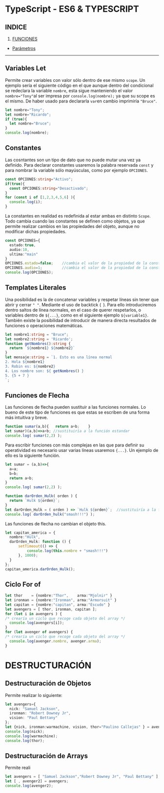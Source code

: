 TypeScript - ES6 & TYPESCRIPT
=========================================================
INDICE
------
1. [FUNCIONES](#funciones)
* [Parámetros](#parametros)

----------------------------------

Variables Let
-------------
Permite crear variables con valor sólo dentro de ese mismo `scope`. Un ejemplo sería el siguiente código en el que aunque dentro del condicional se redeclara la variable `nombre`, esta sigue manteniendo el valor `nombre="Tony"`al ser impresa por `console.log(nombre);` ya que su scope es el mismo. De haber usado para declararla `var`en cambio imprimiría `"Bruce"`.
```javascript
let nombre="Tony";
let nombre="Ricardo";
if (true){
  let nombre="Bruce";
}
console.log(nombre);
```
Constantes
----------
Las cosntantes son un tipo de dato que no puede mutar una vez ya definido. Para declarar constantes usaremos la palabra reservada `const` y para nombrar la variable sólo mayúsculas, como por ejemplo `OPCIONES`.
```typescript
const OPCIONES:string="Activo";
if(true){
  const OPCIONES:string="Desactivado";
}
for (const i of [1,2,3,4,5,6] ){
  console.log(i);
}
```
La constantes en realidad es redefinida al estar ambas en distinto `Scope`.
Todo cambia cuando las constantes se definen como objetos, ya que permite realizar cambios en las propiedades del objeto, aunque no modificar dichas propiedades.
```typescript
const OPCIONES={
  estado:true,
  audio:10,
  ultima:"main"
}
OPCIONES.estado=false;    //cambia el valor de la propiedad de la constante tipo objeto
OPCIONES.audio=1;         //cambia el valor de la propiedad de la constante tipo objeto
console.log(OPCIONES);
```
Templates Literales
-------------------
Una posibilidad es la de concatenar variables y respetar líneas sin tener que abrir y cerrar `" "`. Mediante el uso de backtick (`` ``). Para ello introduciremos dentro saltos de línea normales, en el caso de querer respetarlos, o variables dentro de `${...}`, como en el siguiente ejemplo `${variable1}`. También existe la posibilidad de introducir de manera directa resultados de funciones o operaciones matemáticas.
```typescript
let nombre1:string = "Bruce";
let nombre2:string = 'Ricardo';
function getNombres():string {
  return `${nombre1} ${nombre2}`
}
let mensaje:string = `1. Esto es una línea normal
2. Hola ${nombre1}
3. Robin es: ${nombre2}
4. Los nombre son: ${ getNombres() }
5. {5 + 7 }
`;
```
Funciones de Flecha
-------------------
Las funciones de flecha pueden sustituir a las funciones normales. Lo bueno de este tipo de funciones es que estas se escriben de una forma más intuitiva y breve.
```typescript
function sumar(a,b){   return a+b;    }
let sumar)(a,b)=>a+b; //sustituiría a la función estandar
console.log( sumar(2,2) );
```
Para escribir funciones con más complejas en las que para definir su operatividad es necesario usar varias líneas usaremos `{...}`. Un ejemplo de ello es la siguiente función.
```typescript
let sumar = (a,b)=>{
  a=a;
  b=b;
  return a+b;
}
console.log( sumar(2,2) );
```
```typescript
function darOrden_Hulk( orden ) {
  return `Hulk ${orden}`;
}
let darOrden_Hulk = ( orden ) => `Hulk ${orden}`;  //sustituiría a la función estandar
console.log( darOrden_hulk("smash!!!") );
```
Las funciones de flecha no cambian el objeto this.
```typescript
let capitan_america = {
  nombre:"Hulk",
  darOrden_Hulk: function () {
      setTimeout(() => {
          console.log(this.nombre + "smash!!!")
      }, 1000);
  }
};
capitan_america.darOrden_Hulk();
```
Ciclo For of
------------
```typescript
let thor    = {nombre:"Thor",    arma:"Mjolnir" }
let ironman = {nombre:"Ironman", arma:"Armorsuit" }
let capitan = {nombre:"capitan", arma:"Escudo" }
let avengers = [ thor, ironman, capitan ];
for (let i in avengers ) { 
/* crearía un ciclo que recoge cada objeto del array */ 
  console.log(avengers[i]);
}
for (let avenger of avengers) { 
/* crearía un ciclo que recoge cada objeto del array */ 
  console.log(avenger.nombre, avenger.arma);
}
```

DESTRUCTURACIÓN
===============
Destructuración de Objetos
--------------------------
Permite realizar lo siguiente:
```typescript
let avengers={
  nick: "Samuel Jackson",
  ironman: "Robert Downey Jr",
  vision: "Paul Bettany"
};
let {nick, ironman:warmachine, vision, thor="Paulino Callejas" } = avengers;
console.log(nick);
console.log(warmachine);
console.log(thor);
```
Destructuración de Arrays
--------------------------
Permite reali
```typescript
let avengers = [ "Samuel Jackson","Robert Downey Jr", "Paul Bettany" ];
let [ , avenger2] = avengers;
console.log(avenger2);
```
